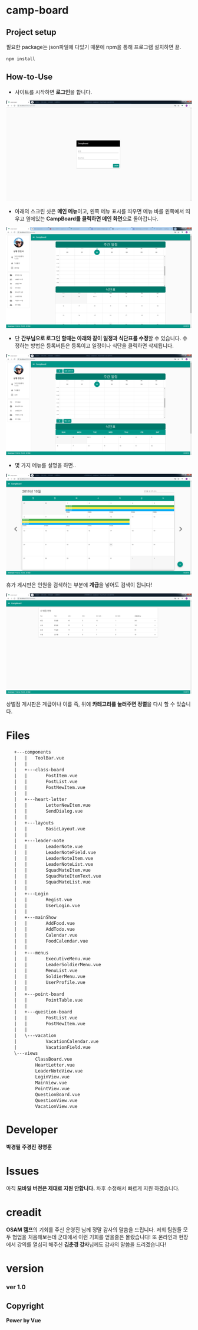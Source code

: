 # camp-board

## Project setup

필요한 package는 json파일에 다있기 때문에 npm을 통해 프로그램 설치하면 끝.

```
npm install
```

## How-to-Use

- 사이트를 시작하면 **로그인**을 합니다.

![login](./readme/login.png)

- 아래의 스크린 샷은 **메인 메뉴**이고, 왼쪽 메뉴 표시를 띄우면 메뉴 바를 왼쪽에서 띄우고 옆에있는 **CampBoard를 클릭하면 메인 화면**으로 돌아갑니다.

![Main](./readme/main-mode1.png)

- 단 **간부님으로 로그인 할때는 아래와 같이 일정과 식단표를 수정**할 수 있습니다. 수정하는 방법은 등록버튼은 등록이고 일정이나 식단을 클릭하면 삭제됩니다.

![Main](./readme/main-mode2.png)

- 몇 가지 메뉴를 설명을 하면..

![Vacation](./readme/vacation.png)

휴가 게시판은 인원을 검색하는 부분에 **계급**을 넣어도 검색이 됩니다!

![Point](./readme/point.png)

상벌점 게시판은 계급이나 이름 즉, 위에 **카테고리를 눌러주면 정렬**을 다시 할 수 있습니다.

# Files

```
   +---components
   |   |   ToolBar.vue
   |   |
   |   +---class-board
   |   |       PostItem.vue
   |   |       PostList.vue
   |   |       PostNewItem.vue
   |   |
   |   +---heart-letter
   |   |       LetterNewItem.vue
   |   |       SendDialog.vue
   |   |
   |   +---layouts
   |   |       BasicLayout.vue
   |   |
   |   +---leader-note
   |   |       LeaderNote.vue
   |   |       LeaderNoteField.vue
   |   |       LeaderNoteItem.vue
   |   |       LeaderNoteList.vue
   |   |       SquadMateItem.vue
   |   |       SquadMateItemText.vue
   |   |       SquadMateList.vue
   |   |
   |   +---Login
   |   |       Regist.vue
   |   |       UserLogin.vue
   |   |
   |   +---mainShow
   |   |       AddFood.vue
   |   |       AddTodo.vue
   |   |       Calendar.vue
   |   |       FoodCalendar.vue
   |   |
   |   +---menus
   |   |       ExecutiveMenu.vue
   |   |       LeaderSoldierMenu.vue
   |   |       MenuList.vue
   |   |       SoldierMenu.vue
   |   |       UserProfile.vue
   |   |
   |   +---point-board
   |   |       PointTable.vue
   |   |
   |   +---question-board
   |   |       PostList.vue
   |   |       PostNewItem.vue
   |   |
   |   \---vacation
   |           VacationCalendar.vue
   |           VacationField.vue
   \---views
           ClassBoard.vue
           HeartLetter.vue
           LeaderNoteView.vue
           LoginView.vue
           MainView.vue
           PointView.vue
           QuestionBoard.vue
           QuestionView.vue
           VacationView.vue
```

# Developer

**박경필**
**주경진**
**정영훈**

# Issues

아직 **모바일 버전은 제대로 지원 안합니다.** 차후 수정해서 빠르게 지원 하겠습니다.

# creadit

**OSAM 캠프**의 기회를 주신 운영진 님께 정말 감사의 말씀을 드립니다. 저희 팀원들 모두 협업을 처음해보는데 군대에서 이런 기회를 얻을줄은 몰랐습니다! 또 온라인과 현장에서 강의를 열심히 해주신 **김춘경 강사**님께도 감사의 말씀을 드리겠습니다!

# version

### ver 1.0

## Copyright

**Power by Vue**
